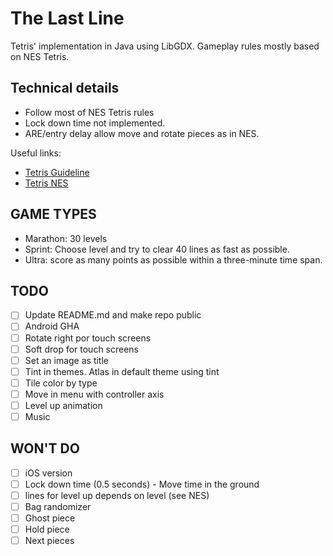 # The Last Line

Tetris' implementation in Java using LibGDX. Gameplay rules mostly based on NES Tetris.

## Technical details

- Follow most of NES Tetris rules
- Lock down time not implemented.
- ARE/entry delay allow move and rotate pieces as in NES.

Useful links:

- [Tetris Guideline](https://tetris.wiki/Tetris_Guideline)
- [Tetris NES](https://tetris.fandom.com/wiki/Tetris_(NES,_Nintendo))

## GAME TYPES

- Marathon: 30 levels
- Sprint: Choose level and try to clear 40 lines as fast as possible.
- Ultra: score as many points as possible within a three-minute time span.

## TODO

- [ ] Update README.md and make repo public
- [ ] Android GHA
- [ ] Rotate right por touch screens
- [ ] Soft drop for touch screens
- [ ] Set an image as title
- [ ] Tint in themes. Atlas in default theme using tint
- [ ] Tile color by type
- [ ] Move in menu with controller axis
- [ ] Level up animation
- [ ] Music

## WON'T DO

- [ ] iOS version
- [ ] Lock down time (0.5 seconds) - Move time in the ground
- [ ] lines for level up depends on level (see NES)
- [ ] Bag randomizer
- [ ] Ghost piece
- [ ] Hold piece
- [ ] Next pieces
